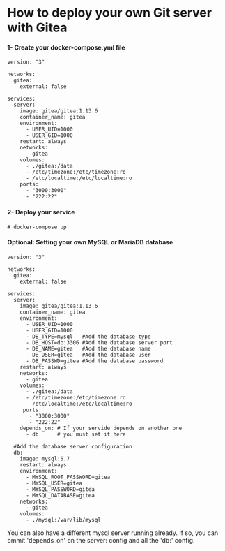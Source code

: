 # How to deploy your own Git server with Gitea

#### 1- Create your docker-compose.yml file


```
version: "3"

networks:
  gitea:
    external: false

services:
  server:
    image: gitea/gitea:1.13.6
    container_name: gitea
    environment:
      - USER_UID=1000
      - USER_GID=1000
    restart: always
    networks:
      - gitea
    volumes:
      - ./gitea:/data
      - /etc/timezone:/etc/timezone:ro
      - /etc/localtime:/etc/localtime:ro
    ports:
      - "3000:3000"
      - "222:22"
```

#### 2- Deploy your service

```
# docker-compose up
```

#### Optional: Setting your own MySQL or MariaDB database
```
version: "3"

networks:
  gitea:
    external: false

services:
  server:
    image: gitea/gitea:1.13.6
    container_name: gitea
    environment:
      - USER_UID=1000
      - USER_GID=1000
      - DB_TYPE=mysql   #Add the database type
      - DB_HOST=db:3306 #Add the database server port
      - DB_NAME=gitea   #Add the database name
      - DB_USER=gitea   #Add the database user
      - DB_PASSWD=gitea #Add the database password
    restart: always
    networks:
      - gitea
    volumes:
      - ./gitea:/data
      - /etc/timezone:/etc/timezone:ro
      - /etc/localtime:/etc/localtime:ro
     ports:
       - "3000:3000"
       - "222:22"
    depends_on: # If your servide depends on another one
      - db      # you must set it here

  #Add the database server configuration
  db:
    image: mysql:5.7
    restart: always
    environment:
      - MYSQL_ROOT_PASSWORD=gitea
      - MYSQL_USER=gitea
      - MYSQL_PASSWORD=gitea
      - MYSQL_DATABASE=gitea
    networks:
      - gitea
    volumes:
      - ./mysql:/var/lib/mysql
```

You can also have a different mysql server running already. If so, you can ommit 'depends_on' on the server: config and all the 'db:' config.